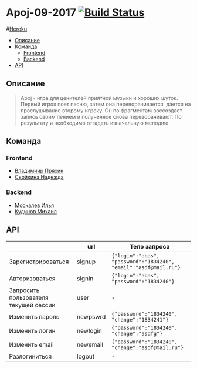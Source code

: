 # Apoj-09-2017 [![Build Status](https://travis-ci.org/java-park-mail-ru/Apoj-09-2017.svg?branch=develop)](https://travis-ci.org/java-park-mail-ru/Apoj-09-2017)

#[Heroku](https://apoj.herokuapp.com/)

* [Описание](#description)
* [Команда](#team)
  * [Frontend](#frontend)
  * [Backend](#backend)
* [API](#API)

<a name="description"></a>
## Описание
> Apoj - игра для ценителей приятной музыки и хороших шуток. Первый игрок поет песню, затем она переворачивается, дается на прослушивание второму игроку. Он по фрагментам воссоздает запись своим пением и полученное снова переворачивают. По результату и необходимо отгадать изначальную мелодию. 

<a name="team"></a>
## Команда
<a name="frontend"></a>
### Frontend
  * [Владимиир Пряхин](http://github.com/pryahin)
  * [Свойкина Надежда](http://github.com/couatl)
  
<a name="backend"></a>
### Backend
  * [Москалев Илья](http://github.com/ilyamoskalev)
  * [Кудинов Михаил](http://github.com/MikKud)
  
<a name="API"></a>
## API

|  | url | Тело запроса |
| ------ | ------ | ------ |
| Зарегистрироваться | signup | ```{"login":"abas", "password":"1834240", "email":"asdf@mail.ru"}```
| Авторизоваться | signin | ```{"login":"abas", "password":"1834240"}```
| Запросить пользователя текущей сессии | user | -
| Изменить пароль | newpswrd | ```{"password":"1834240", "change":"1834241"}```
| Изменить логин | newlogin | ```{"password":"1834240", "change":"asdfg"}```
| Изменить email | newemail | ```{"password":"1834240", "change":"asdf@mail.ru"}```
| Разлогиниться | logout | -

